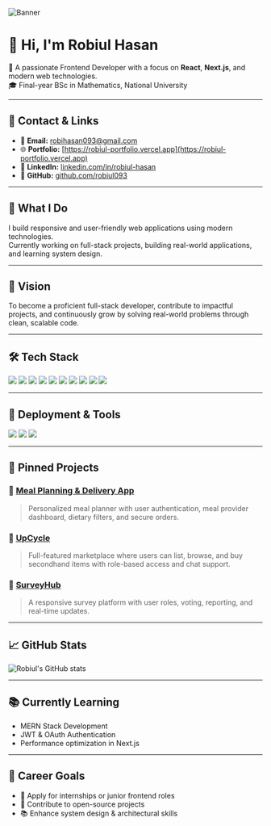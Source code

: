 ![Banner](https://img.freepik.com/premium-photo/3d-hexagon-black-background-technology-abstract-geometry-dark-backdrop-with-honeycomb-neon-texture-science-technology-network-concept-high-quality-3d-illustration_90380-7233.jpg?w=1380)

# 👋 Hi, I'm Robiul Hasan

🚀 A passionate Frontend Developer with a focus on **React**, **Next.js**, and modern web technologies.  
🎓 Final-year BSc in Mathematics, National University  

---

## 📇 Contact & Links

- 📧 **Email:** robihasan093@gmail.com  
- 🌐 **Portfolio:** [https://robiul-portfolio.vercel.app](https://robiul-portfolio.vercel.app)  
- 💼 **LinkedIn:** [linkedin.com/in/robiul-hasan](https://linkedin.com/in/robiul-hasan)  
- 🐙 **GitHub:** [github.com/robiul093](https://github.com/robiul093)

---

## 🔭 What I Do

I build responsive and user-friendly web applications using modern technologies.  
Currently working on full-stack projects, building real-world applications, and learning system design.

---

## 🎯 Vision

To become a proficient full-stack developer, contribute to impactful projects, and continuously grow by solving real-world problems through clean, scalable code.

---

## 🛠 Tech Stack

<p align="left">
  <img src="https://img.shields.io/badge/React-20232A?style=for-the-badge&logo=react&logoColor=61DAFB" />
  <img src="https://img.shields.io/badge/Next.js-000000?style=for-the-badge&logo=next.js&logoColor=white" />
  <img src="https://img.shields.io/badge/JavaScript-F7DF1E?style=for-the-badge&logo=javascript&logoColor=black" />
  <img src="https://img.shields.io/badge/TypeScript-007ACC?style=for-the-badge&logo=typescript&logoColor=white" />
  <img src="https://img.shields.io/badge/Redux-593D88?style=for-the-badge&logo=redux&logoColor=white" />
  <img src="https://img.shields.io/badge/Express.js-404D59?style=for-the-badge" />
  <img src="https://img.shields.io/badge/MongoDB-4EA94B?style=for-the-badge&logo=mongodb&logoColor=white" />
  <img src="https://img.shields.io/badge/Mongoose-880000?style=for-the-badge&logo=mongoose&logoColor=white" />
  <img src="https://img.shields.io/badge/Firebase-FFCA28?style=for-the-badge&logo=firebase&logoColor=black" />
  <img src="https://img.shields.io/badge/Tailwind_CSS-38B2AC?style=for-the-badge&logo=tailwind-css&logoColor=white" />
</p>

---

## 🧰 Deployment & Tools

<p align="left">
  <img src="https://img.shields.io/badge/Git-F05032?style=for-the-badge&logo=git&logoColor=white" />
  <img src="https://img.shields.io/badge/GitHub-181717?style=for-the-badge&logo=github&logoColor=white" />
  <img src="https://img.shields.io/badge/Vercel-000000?style=for-the-badge&logo=vercel&logoColor=white" />
</p>

---

## 📌 Pinned Projects

### 🔹 [Meal Planning & Delivery App](https://github.com/robiul093/meal-box-client)
> Personalized meal planner with user authentication, meal provider dashboard, dietary filters, and secure orders.

### 🔹 [UpCycle](https://github.com/robiul093/upcycle-frontend)
> Full-featured marketplace where users can list, browse, and buy secondhand items with role-based access and chat support.

### 🔹 [SurveyHub](https://github.com/robiul093/assignment-12-client)
> A responsive survey platform with user roles, voting, reporting, and real-time updates.

---

## 📈 GitHub Stats

![Robiul's GitHub stats](https://github-readme-stats.vercel.app/api?username=robiul093&show_icons=true&theme=radical)

---

## 📚 Currently Learning

- MERN Stack Development  
- JWT & OAuth Authentication  
- Performance optimization in Next.js

---

## 🎯 Career Goals

- 💼 Apply for internships or junior frontend roles  
- 🤝 Contribute to open-source projects  
- 📚 Enhance system design & architectural skills 
